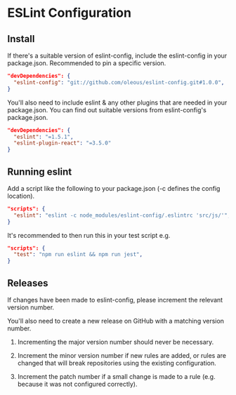 # ESLint Configuration

## Install

If there's a suitable version of eslint-config, include the eslint-config in your package.json.
Recommended to pin a specific version.

```json
"devDependencies": {
  "eslint-config": "git://github.com/oleous/eslint-config.git#1.0.0",
}
```

You'll also need to include eslint & any other plugins that are needed in your package.json.
You can find out suitable versions from eslint-config's package.json.

```json
"devDependencies": {
  "eslint": "=1.5.1",
  "eslint-plugin-react": "=3.5.0"
}
```

## Running eslint

Add a script like the following to your package.json (-c defines the config location).

```json
"scripts": {
  "eslint": "eslint -c node_modules/eslint-config/.eslintrc 'src/js/'",
}
```

It's recommended to then run this in your test script e.g.

```json
"scripts": {
  "test": "npm run eslint && npm run jest",
}
```

## Releases

If changes have been made to eslint-config, please increment the relevant version number.

You'll also need to create a new release on GitHub with a matching version number.

1. Incrementing the major version number should never be necessary.

1. Increment the minor version number if new rules are added, or rules are changed that will break repositories using the existing configuration.

1. Increment the patch number if a small change is made to a rule (e.g. because it was not configured correctly).
